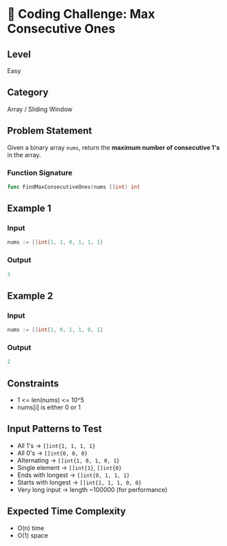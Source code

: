 # 🧠 Coding Challenge: Max Consecutive Ones

## Level
Easy

## Category
Array / Sliding Window

## Problem Statement
Given a binary array `nums`, return the **maximum number of consecutive 1's** in the array.

### Function Signature
```go
func FindMaxConsecutiveOnes(nums []int) int
```

## Example 1
### Input
```go
nums := []int{1, 1, 0, 1, 1, 1}
```

### Output
```go
3
```

## Example 2
### Input
```go
nums := []int{1, 0, 1, 1, 0, 1}
```

### Output
```go
2
```

## Constraints
- 1 <= len(nums) <= 10^5
- nums[i] is either 0 or 1

## Input Patterns to Test
- All 1's → `[]int{1, 1, 1, 1}`
- All 0's → `[]int{0, 0, 0}`
- Alternating → `[]int{1, 0, 1, 0, 1}`
- Single element → `[]int{1}`, `[]int{0}`
- Ends with longest → `[]int{0, 1, 1, 1}`
- Starts with longest → `[]int{1, 1, 1, 0, 0}`
- Very long input → length ~100000 (for performance)

## Expected Time Complexity
- O(n) time
- O(1) space
